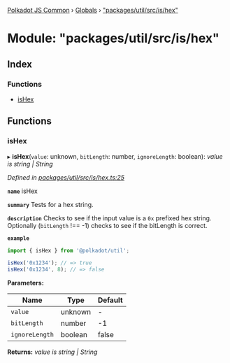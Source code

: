 [Polkadot JS Common](../README.md) › [Globals](../globals.md) › ["packages/util/src/is/hex"](_packages_util_src_is_hex_.md)

# Module: "packages/util/src/is/hex"

## Index

### Functions

* [isHex](_packages_util_src_is_hex_.md#ishex)

## Functions

###  isHex

▸ **isHex**(`value`: unknown, `bitLength`: number, `ignoreLength`: boolean): *value is string | String*

*Defined in [packages/util/src/is/hex.ts:25](https://github.com/polkadot-js/common/blob/1c6b4bfc/packages/util/src/is/hex.ts#L25)*

**`name`** isHex

**`summary`** Tests for a hex string.

**`description`** 
Checks to see if the input value is a `0x` prefixed hex string. Optionally (`bitLength` !== -1) checks to see if the bitLength is correct.

**`example`** 
<BR>

```javascript
import { isHex } from '@polkadot/util';

isHex('0x1234'); // => true
isHex('0x1234', 8); // => false
```

**Parameters:**

Name | Type | Default |
------ | ------ | ------ |
`value` | unknown | - |
`bitLength` | number | -1 |
`ignoreLength` | boolean | false |

**Returns:** *value is string | String*
